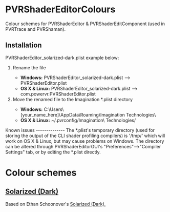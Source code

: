 PVRShaderEditorColours
==========

Colour schemes for PVRShaderEditor & PVRShaderEditComponent (used in PVRTrace and PVRShaman).

Installation
--------------
PVRShaderEditor_solarized-dark.plist example below:
<ol>
<li>Rename the file</li>
  <ul>
  <li><b>Windows:</b> PVRShaderEditor_solarized-dark.plist --> PVRShaderEditor.plist</li>
  <li><b>OS X & Linux:</b> PVRShaderEditor_solarized-dark.plist --> com.powervr.PVRShaderEditor.plist</li>
  </ul>
<li>Move the renamed file to the Imagination *.plist directory</li>
  <ul>
  <li><b>Windows:</b> C:\Users\[your_name_here]\AppData\Roaming\Imagination Technologies\</li>
  <li><b>OS X & Linux:</b> ~/.pvrconfig/Imagination\ Technologies/</li>
  </ul>
</ol>
Known issues
--------------
The *.plist's temporary directory (used for storing the output of the CLI shader profiling compilers) is '/tmp/' which will work on OS X & Linux, but may cause problems on Windows. The directory can be altered through PVRShaderEditorGUI's "Preferences"-->"Compiler Settings" tab, or by editing the *.plist directly.

Colour schemes
==========
<a href="https://github.com/joemdavis/PVRShaderEditorColours/blob/master/PVRShaderEditor_solarized-dark.plist">Solarized (Dark)</a>
--------------

Based on Ethan Schoonover's <a href="http://ethanschoonover.com/solarized">Solarized (Dark).</a>
